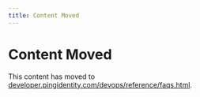 ```yaml
---
title: Content Moved
---
```

# Content Moved

This content has moved to [developer.pingidentity.com/devops/reference/faqs.html](https://developer.pingidentity.com/devops/reference/faqs.html).
